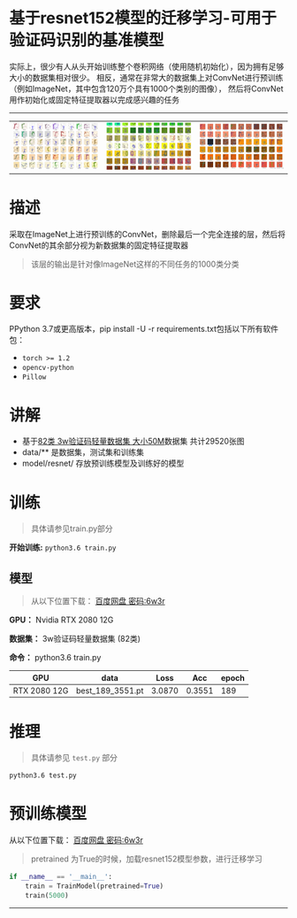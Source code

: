 # 基于resnet152模型的迁移学习-可用于验证码识别的基准模型

实际上，很少有人从头开始训练整个卷积网络（使用随机初始化），因为拥有足够大小的数据集相对很少。
相反，通常在非常大的数据集上对ConvNet进行预训练（例如ImageNet，其中包含120万个具有1000个类别的图像），
然后将ConvNet用作初始化或固定特征提取器以完成感兴趣的任务

----

<table style="width:100%">
  <tr>
    <td>
      <img src="data/2.jpeg">
    </td>
    <td align="center">
        <img src="data/1.jpeg">
    </td>
    <td>
      <img src="data/3.jpeg">
    </td>
  </tr>
</table>


# 描述

采取在ImageNet上进行预训练的ConvNet，删除最后一个完全连接的层，然后将ConvNet的其余部分视为新数据集的固定特征提取器

> 该层的输出是针对像ImageNet这样的不同任务的1000类分类

# 要求

PPython 3.7或更高版本，pip install -U -r requirements.txt包括以下所有软件包：
- `torch >= 1.2`
- `opencv-python`
- `Pillow`


# 讲解

* 基于[82类 3w验证码轻量数据集 大小50M](https://github.com/vdjango/dataset)数据集  共计29520张图
* data/** 是数据集，测试集和训练集
* model/resnet/ 存放预训练模型及训练好的模型

# 训练

> 具体请参见train.py部分

**开始训练:** `python3.6 train.py`

## 模型

> 从以下位置下载： [百度网盘 密码:6w3r](https://pan.baidu.com/s/19acqKjAfqP4yJGVbfHG13Q  )

**GPU：** Nvidia RTX 2080 12G

**数据集：** 3w验证码轻量数据集 (82类)

**命令：** python3.6 train.py

GPU | data  | Loss | Acc | epoch |
--- |--- |--- |--- |--- |
| RTX 2080 12G | best_189_3551.pt | 3.0870 | 0.3551 | 189 |

# 推理

> 具体请参见 `test.py` 部分

```bash
python3.6 test.py
```

# 预训练模型

从以下位置下载： [百度网盘 密码:6w3r](https://pan.baidu.com/s/19acqKjAfqP4yJGVbfHG13Q  )

> pretrained 为True的时候，加载resnet152模型参数，进行迁移学习

```python
if __name__ == '__main__':
    train = TrainModel(pretrained=True)
    train(5000)
```
----



